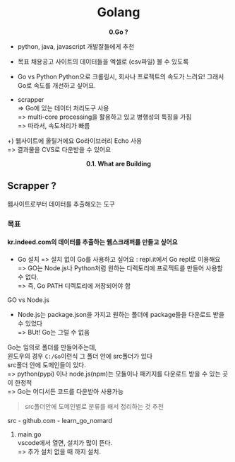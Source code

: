 <h1 align="center">
Golang
</h1> 
<p align="center">
  <strong>0.Go ?</strong><br>
</p>

- python, java, javascript 개발잘들에게 추천
- 목표
  채용공고 사이트의 데이터들을 엑셀로 (csv파일) 볼 수 있도록

- Go vs Python
  Python으로 크롤링시, 회사나 프로젝트의 속도가 느려요!
  그래서 Go로 속도를 개선하고 싶어요.

- scrapper  
  => Go에 있는 데이터 처리도구 사용  
  => multi-core processing을 활용하고 있고 병행성의 특징을 가짐  
  => 따라서, 속도처리가 빠름

+) 웹사이트에 올릴거에요
Go라이브러리 Echo 사용  
=> 결과물을 CVS로 다운받을 수 있어요

<p align="center">
  <strong>0.1. What are Building</strong><br>
</p>

## Scrapper ?

웹사이트로부터 데이터를 추출해오는 도구

### 목표

#### kr.indeed.com의 데이터를 추출하는 웹스크래퍼를 만들고 싶어요

- Go 설치
  => 설치 없이 Go를 사용하고 싶어요 : repl.it에서 Go repl로 이용해요  
  => GO는 Node.js나 Python처럼 원하는 디렉토리에 프로젝트를 만들어 사용할 수 없다.  
  => 즉, Go PATH 디렉토리에 저장되어야 함

GO vs Node.js

- Node.js는 package.json을 가지고 원하는 폴더에 package들을 다운로드 받을 수 있었다  
  => BUt! Go는 그럴 수 없음

Go는 임의로 폴더를 만들어주는데,  
윈도우의 경우 `C:/Go`이런식 그 폴더 안에 src폴더가 있다  
src폴더 안에 도메인들이 있다. \
=> python(pypi) 이나 node.js(npm)는 모듈이나 패키지를 다운로드 받을 수 있는 곳이 한정적 \
=> Go는 어디서든 코드를 다운받아 사용가능

> src폴더안에 도메인별로 분류를 해서 정리하는 것 추천

src - github.com - learn_go_nomard

1. main.go  
   vscode에서 열면, 설치가 많이 뜬다.  
   => 추가 설치 없을 때 까지 설치.
